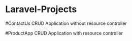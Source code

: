 # Laravel-Projects

#ContactUs
CRUD Application without resource controller

#ProductApp
CRUD Application with resource controller
